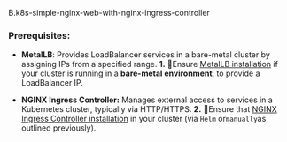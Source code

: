 B.k8s-simple-nginx-web-with-nginx-ingress-controller

### **Prerequisites:**

- **MetalLB**: Provides LoadBalancer services in a bare-metal cluster by assigning IPs from a specified range.
**1.** 🧩Ensure [MetalLB installation](https://github.com/saifulislam88/kubernetes/blob/main/G.k8s-configure-metalLB-on-premises/Setup-MetalLB-for-Nginx-Ingress-Loadbalancer-IP.md) if your cluster is running in a **bare-metal environment**, to provide a LoadBalancer IP.

- **NGINX Ingress Controller:** Manages external access to services in a Kubernetes cluster, typically via HTTP/HTTPS.
**2.** 🧩Ensure that [NGINX Ingress Controller installation](https://github.com/saifulislam88/kubernetes/blob/main/H.k8s-ingress-controller-resource-routing-lb-ssl-nginx-haproxy-traefik/A.k8s-Ingress-controller-installation.md#install-nginx-ingress-controller) in your cluster (via `Helm` or`manually`as outlined previously).











